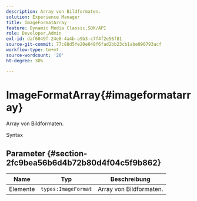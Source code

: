```yaml
---
description: Array von Bildformaten.
solution: Experience Manager
title: ImageFormatArray
feature: Dynamic Media Classic,SDK/API
role: Developer,Admin
exl-id: daf6049f-24e8-4a4b-a9b3-c7f4f2e56f81
source-git-commit: 77c88d5fe20e048f6fad2bb23cb1abe090793acf
workflow-type: tm+mt
source-wordcount: '20'
ht-degree: 30%

---
```


# ImageFormatArray{#imageformatarray}

Array von Bildformaten.

Syntax

## Parameter {#section-2fc9bea56b6d4b72b80d4f04c5f9b862}

| Name | Typ | Beschreibung |
|---|---|---|
| Elemente | `types:ImageFormat` | Array von Bildformaten. |
